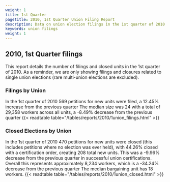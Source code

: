 ```yaml
---
weight: 1
title: 1st Quarter
pagetitle: 2010, 1st Quarter Union Filing Report
description: Data on union election filings in the 1st quarter of 2010
keywords: union filings
weight: 1
---
```


## 2010, 1st Quarter filings

This report details the number of filings and closed units in the 1st quarter of 2010. As a reminder, we are only showing filings and closures related to single union elections (rare multi-union elections are excluded).

### Filings by Union
In the 1st quarter of 2010 569 petitions for new units were filed, a 12.45% increase from the previous quarter The median size was 24 with a total of 29,358 workers across all units, a -8.49% decrease from the previous quarter
{{< readtable table="/tables/reports/2010/1union_filings.html" >}}

### Closed Elections by Union
In the 1st quarter of 2010 470 petitions for new units were closed (this includes petitions where no election was ever held), with 44.26% closed with a certification order, creating 208 total new units. This was a -9.96% decrease from the previous quarter in successful union certifications. Overall this represents approximately 8,234 workers, which is a -34.24% decrease from the previous quarter The median bargaining unit has 18 workers.
{{< readtable table="/tables/reports/2010/1union_closed.html" >}}
